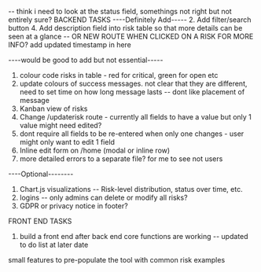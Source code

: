 -- think i need to look at the status field, somethings not right but not entirely sure?
BACKEND TASKS
----Definitely Add-----
2. Add filter/search button
4. Add description field into risk table so that more details can be seen at a glance -- OR NEW ROUTE WHEN CLICKED ON A RISK FOR MORE INFO? add updated timestamp in here

----would be good to add but not essential-----
1. colour code risks in table - red for critical, green for open etc
2. update colours of success messages. not clear that they are different, need to set time on how long message lasts
   -- dont like placement of message
2. Kanban view of risks
3. Change /updaterisk route - currently all fields to have a value but only 1 value might need edited?
4. dont require all fields to be re-entered when only one changes - user might only want to edit 1 field
5. Inline edit form on /home (modal or inline row)
6. more detailed errors to a separate file? for me to see not users

----Optional--------
1. Chart.js visualizations
   -- Risk-level distribution, status over time, etc.
3. logins
   -- only admins can delete or modify all risks?
4. GDPR or privacy notice in footer?

FRONT END TASKS
1. build a front end after back end core functions are working -- updated to do list at later date



 small features to pre-populate the tool with common risk examples
